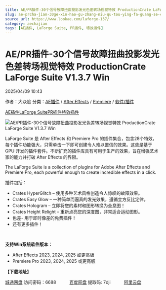 ```yaml
---
title: AE/PR插件-30个信号故障扭曲投影发光色差转场视觉特效 ProductionCrate LaForge Suite V1.3.7 Win
slug: ae-prcha-jian-30ge-xin-hao-gu-zhang-niu-qu-tou-ying-fa-guang-se-chai-zhuan-chang-shi-jue-te-xiao-productioncrate-laforge-suite-v1-3-7-win
source_url: https://www.lookae.com/laforge-137/
category: aechajian
tags: [AE插件, LaForge Suite, PR插件, 特效插件]
---
```

# AE/PR插件-30个信号故障扭曲投影发光色差转场视觉特效 ProductionCrate LaForge Suite V1.3.7 Win

2025/04/09 10:43

作者：大众脸
分类：[AE插件](https://www.lookae.com/after-effects/aechajian/) / [After Effects](https://www.lookae.com/after-effects/) / [Premiere](https://www.lookae.com/qitarjcj/premierezy/) / [软件/插件](https://www.lookae.com/qitarjcj/)

[AE插件](https://www.lookae.com/tag/ae%e6%8f%92%e4%bb%b6/)[LaForge Suite](https://www.lookae.com/tag/laforge-suite/)[PR插件](https://www.lookae.com/tag/pr%e6%8f%92%e4%bb%b6/)[特效插件](https://www.lookae.com/tag/%e7%89%b9%e6%95%88%e6%8f%92%e4%bb%b6/)

![AE/PR插件-30个信号故障扭曲投影发光色差转场视觉特效 ProductionCrate LaForge Suite V1.3.7 Win](https://www.lookae.com/wp-content/uploads/2025/02/ProductionCrate-LaForge-Suite.jpg "AE/PR插件-30个信号故障扭曲投影发光色差转场视觉特效 ProductionCrate LaForge Suite V1.3.7 Win-LookAE.com")

LaForge Suite 是 After Effects 和 Premiere Pro 的插件集合，包含28个特效，每个插件功能强大，只需单击一下即可创建令人难以置信的效果。这些是基于 GPU 开发的插件套件。不断扩充的插件库具有可用于生产的效果，旨在增强艺术家的能力并打破 After Effects 的界限。

The LaForge Suite is a collection of plugins for Adobe After Effects and Premiere Pro, each powerful enough to create incredible effects in a click.

插件包括：

* Crates HyperGlitch – 使用多种艺术风格创造令人惊叹的故障效果。
* Crates Easy Glow – 一种简单而逼真的发光效果，遵循立方反比定律。
* Crates Hologram – 立即将您的素材和图形转换为全息图！
* Crates Height Relight – 重新点亮您的深度图，非常适合运动图形。
* 色差- 用于即时像差的免费插件！
* 还有更多插件！

[﻿﻿﻿](http://cloud.video.taobao.com/play/u/null/p/1/e/6/t/1/507873497662.mp4)

**支持Win系统软件版本：**

* After Effects 2023, 2024, 2025 或更高版
* Premiere Pro 2023, 2024, 2025 或更高版

**【下载地址】**

[城通网盘](https://url70.ctfile.com/f/2827370-1495792417-0abed1?p=4431) 访问密码：6688           [百度网盘](https://pan.baidu.com/s/1XlsovbdaV9BjaJqab3XVzQ?pwd=7dji) 提取码: 7dji           [阿里云盘](https://www.alipan.com/s/AuqNRfhdyLB)
